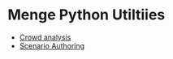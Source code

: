 # Menge Python Utiltiies

- [Crowd analysis](analyze_crowd.md)
- [Scenario Authoring](roadmap_builder.md)